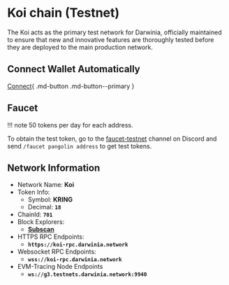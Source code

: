 
# Koi chain (Testnet)

The Koi acts as the primary test network for Darwinia, officially maintained to ensure that new and innovative features are thoroughly tested before they are deployed to the main production network.

## Connect Wallet Automatically

<!-- TODO: Update the link here -->
[Connect](https://chainlist.org/chain/43){ .md-button .md-button--primary }

## Faucet

!!! note
    50 tokens per day for each address.

<!-- TODO: update the link later  -->
To obtain the test token, go to the [faucet-testnet](https://discord.com/channels/456092011347443723/1115885903605411850) channel on Discord and send `/faucet pangolin address` to get test tokens.

## Network Information

- Network Name: **Koi**
- Token Info:
    - Symbol: **KRING**
    - Decimal: **`18`**
- ChainId: **`701`**
- Block Explorers:
    - [**Subscan**](https://pangolin.subscan.io)
- HTTPS RPC Endpoints:
    - **`https://koi-rpc.darwinia.network`**
- Websocket RPC Endpoints:
    - **`wss://koi-rpc.darwinia.network`**
- EVM-Tracing Node Endpoints
    - **`ws://g3.testnets.darwinia.network:9940`**